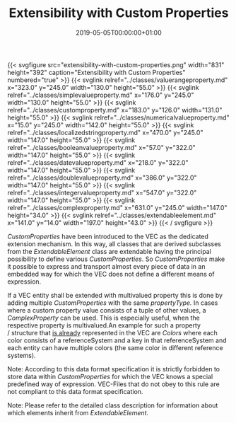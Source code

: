 ﻿---
title: Extensibility with Custom Properties
toc: false
type: specs
date: "2019-05-05T00:00:00+01:00"
draft: false
menu:
  vec120:
    identifier: key-concepts/extensibility-with-custom-properties    
    parent: key-concepts
    weight: 1001004 

# Prev/next pager order (if `docs_section_pager` enabled in `params.toml`)
weight: 1001004
---
{{< svgfigure src="extensibility-with-custom-properties.png" width="831" height="392" caption="Extensibility with Custom Properties" numbered="true" >}}
  {{< svglink relref="../classes/valuerangeproperty.md" x="323.0" y="245.0" width="130.0" height="55.0" >}}
  {{< svglink relref="../classes/simplevalueproperty.md" x="176.0" y="245.0" width="130.0" height="55.0" >}}
  {{< svglink relref="../classes/customproperty.md" x="183.0" y="126.0" width="131.0" height="55.0" >}}
  {{< svglink relref="../classes/numericalvalueproperty.md" x="15.0" y="245.0" width="142.0" height="55.0" >}}
  {{< svglink relref="../classes/localizedstringproperty.md" x="470.0" y="245.0" width="147.0" height="55.0" >}}
  {{< svglink relref="../classes/booleanvalueproperty.md" x="57.0" y="322.0" width="147.0" height="55.0" >}}
  {{< svglink relref="../classes/datevalueproperty.md" x="218.0" y="322.0" width="147.0" height="55.0" >}}
  {{< svglink relref="../classes/doublevalueproperty.md" x="386.0" y="322.0" width="147.0" height="55.0" >}}
  {{< svglink relref="../classes/integervalueproperty.md" x="547.0" y="322.0" width="147.0" height="55.0" >}}
  {{< svglink relref="../classes/complexproperty.md" x="631.0" y="245.0" width="147.0" height="34.0" >}}
  {{< svglink relref="../classes/extendableelement.md" x="141.0" y="14.0" width="197.0" height="43.0" >}}
{{< / svgfigure >}}
<html>   <head>     </head>   <body>     <p> <i>CustomProperties</i> have been introduced to the VEC as the dedicated extension mechanism. In this way, all classes that are derived subclasses from the <i>ExtendableElement</i> class are extendable having the principal possibility to define various <i>CustomProperties</i>. So <i>CustomProperties</i> make it possible to express and transport almost every piece of data in an embedded way for which the VEC does not define a different means of expression.      </p>      <p> If a&#160;VEC&#160;entity shall be extended with multivalued property this is done by adding multiple <i>CustomProperties</i> with the same <i>propertyType.</i> In cases where a custom property value consists of a tuple of other values, a <i>ComplexProperty</i> can be used. This is especially useful, when the respective property is multivalued.An example for such a property /&#160;structure that <u>is already</u> represented in the VEC&#160;are <i>Colors</i> where each color consists of a referenceSystem and a key in that referenceSystem and each entity can have multiple colors (the same color in different reference systems).       </p>      <p> Note: According to this data format specification it is strictly forbidden to store data within <i>CustomProperties</i> for which the VEC knows a special predefined way of expression. VEC-Files that do not obey to this rule are not compliant to this data format specification.      </p>      <p> Note: Please refer to the detailed class description for information about which elements inherit from <i>ExtendableElement.</i>      </p>  </body> </html>
